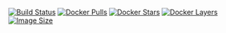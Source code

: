 [![Build Status](https://img.shields.io/docker/build/tiredofit/rspamd.svg)](https://hub.docker.com/r/tiredofit/rspamd)
[![Docker Pulls](https://img.shields.io/docker/pulls/tiredofit/rspamd.svg)](https://hub.docker.com/r/tiredofit/rspamd)
[![Docker Stars](https://img.shields.io/docker/stars/tiredofit/rspamd.svg)](https://hub.docker.com/r/tiredofit/rspamd)
[![Docker Layers](https://images.microbadger.com/badges/image/tiredofit/rspamd.svg)](https://microbadger.com/images/tiredofit/rspamd)
[![Image Size](https://img.shields.io/microbadger/image-size/tiredofit/rspamd.svg)](https://microbadger.com/images/tiredofit/rspamd)
